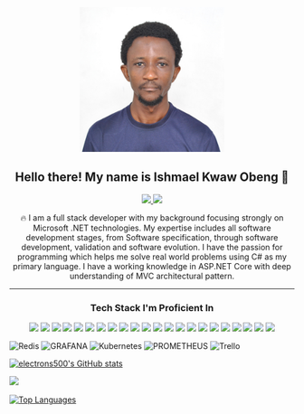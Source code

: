 <!-- shields.io badges are from the sites below -->
<!-- https://github.com/danmadeira/simple-icon-badges -->
<p align="center">
    <img width="256" height="256" src="assets/ishOne.jpg" />
</p>

<h2 align="center">Hello there! My name is Ishmael Kwaw Obeng 👋</h2>
<p align="center">

</p>

<p align="center">

</p>

<p align="center">
    <a href="https://www.linkedin.com/in/ishmael-obeng">
        <img src="https://img.shields.io/badge/linkedin-%230077B5.svg?&style=for-the-badge&logo=linkedin&logoColor=white" height=25>
    </a> 
    <a href="mailto:electrons500@gmail.com">
        <img src="https://img.shields.io/badge/Gmail-D14836?style=for-the-badge&logo=gmail&logoColor=white" height=25>
    </a> 
</p>

<p align="center">
    🔥 I am a full stack developer with my background focusing strongly on Microsoft .NET technologies. My expertise includes all software development stages, from Software specification, through software development, validation and software evolution. I have the passion for programming which helps me solve real world problems using C# as my primary language. I have a working knowledge in ASP.NET Core with deep understanding of MVC architectural pattern.
</p>
<p align="center">
   
</p>

<hr>
<h3 align="center">Tech Stack I'm Proficient In</h3>
<p align="center">
    <img src="https://img.shields.io/badge/.NET-5C2D91.svg?&style=for-the-badge&logo=C-Sharp&logoColor=%23fff"/>
    <img src="https://img.shields.io/badge/Blazor-512BD4.svg?&style=for-the-badge&logo=blazor&logoColor=white"/>
    <img src="https://img.shields.io/badge/C%23-239120?style=for-the-badge&logo=c-sharp&logoColor=white"/>
     <img src="https://img.shields.io/badge/html5-%23E34F26.svg?&style=for-the-badge&logo=html5&logoColor=white"/> 
    <img src="https://img.shields.io/badge/css3-%231572B6.svg?&style=for-the-badge&logo=css3&logoColor=white"/> 
    <img src="https://img.shields.io/badge/bootstrap-%237952B3.svg?&style=for-the-badge&logo=bootstrap&logoColor=white" />
    <img src="https://img.shields.io/badge/javascript-%23323330.svg?&style=for-the-badge&logo=javascript&logoColor=%23F7DF1E"/>
    <img src="https://img.shields.io/badge/jquery-%23eeeeee.svg?&style=for-the-badge&logo=jquery&logoColor=%23417e38"/>
    <img src="https://img.shields.io/badge/git-%23F05033.svg?&style=for-the-badge&logo=git&logoColor=white"/> 
    <img src="https://img.shields.io/badge/github-%23121011.svg?&style=for-the-badge&logo=github&logoColor=white"/>
    <img src="https://img.shields.io/badge/Docker-2496ED.svg?&style=for-the-badge&logo=docker&logoColor=white"/>
    <img src="https://img.shields.io/badge/Visual Studio-6C33AF.svg?&style=for-the-badge&logo=visual%20studio&logoColor=white"/>
     <img src="https://img.shields.io/badge/microsoft%20Sqlserver-232F3E?&style=for-the-badge&logo=microsoft%20sharepoint&logoColor=white" />
    <img src="https://img.shields.io/badge/MYSQL-23B7178C.svg?&style=for-the-badge&logo=mysql&logoColor=white"/>
    <img src="https://img.shields.io/badge/postgresql-%23336791.svg?&style=for-the-badge&logo=postgresql&logoColor=white" />
    <img src="https://img.shields.io/badge/postman-A81D33.svg?&style=for-the-badge&logo=postman&logoColor=white"/>
    <img src="https://img.shields.io/badge/swagger-%23eeeeee.svg?&style=for-the-badge&logo=swagger&logoColor=%23417e38"/>
    <img src="https://img.shields.io/badge/rabbitmq-%23FF6600.svg?&style=for-the-badge&logo=rabbitmq&logoColor=white" />
    <img src="https://img.shields.io/badge/apache%20kafka-%23231F20.svg?&style=for-the-badge&logo=apache%20kafka&logoColor=white" />
    <img src="https://img.shields.io/badge/elasticsearch-%23005571.svg?&style=for-the-badge&logo=elasticsearch&logoColor=white" />
    <img src="https://img.shields.io/badge/microsoft%20azure-%23eeeeee.svg?&style=for-the-badge&logo=microsoft%20azure&logoColor=%231FA3EC"/>
    <img src="https://img.shields.io/badge/azure%20devops-%23eeeeee.svg?&style=for-the-badge&logo=azure%20devops&logoColor=%231FA3EC"/>
    
 ![Redis](https://img.shields.io/badge/redis-%23DD0031.svg?style=for-the-badge&logo=redis&logoColor=white)
 ![GRAFANA](https://img.shields.io/badge/grafana-F46800.svg?style=for-the-badge&logo=grafana&logoColor=white&color=%23F46800) ![Kubernetes](https://img.shields.io/badge/kubernetes-%23326ce5.svg?style=for-the-badge&logo=kubernetes&logoColor=white) 
   ![PROMETHEUS](https://img.shields.io/badge/prometheus-E6522C.svg?style=for-the-badge&logo=prometheus&logoColor=white&color=%23E6522C)
 ![Trello](https://img.shields.io/badge/Trello-%23026AA7.svg?style=for-the-badge&logo=Trello&logoColor=white) 
</p>

<p align="center">

   <a href="http://www.github.com/electrons500"><img src="https://github-readme-stats.vercel.app/api?username=electrons500&show_icons=true&hide=&count_private=true&title_color=0891b2&text_color=ffffff&icon_color=0891b2&bg_color=1c1917&hide_border=true&show_icons=true" alt="electrons500's GitHub stats" /></a>

<a href="http://www.github.com/electrons500"><img src="https://github-readme-streak-stats.herokuapp.com/?user=electrons500&stroke=ffffff&background=1c1917&ring=0891b2&fire=0891b2&currStreakNum=ffffff&currStreakLabel=0891b2&sideNums=ffffff&sideLabels=ffffff&dates=ffffff&hide_border=true" /></a>

<a href="https://github.com/electrons500" align="left"><img src="https://github-readme-stats.vercel.app/api/top-langs/?username=electrons500&langs_count=10&title_color=0891b2&text_color=ffffff&icon_color=0891b2&bg_color=1c1917&hide_border=true&locale=en&custom_title=Top%20%Languages" alt="Top Languages" /></a>
  
    
</p>
